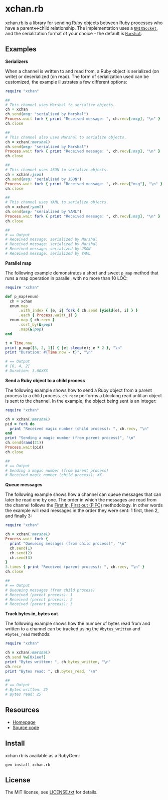 # xchan.rb

xchan.rb is a library for sending Ruby objects
between Ruby processes who have a parent&lt;-&gt;child relationship. The
implementation uses a <code><a href=https://rubydoc.info/stdlib/socket/UNIXSocket.pair>UNIXSocket</a></code>,
and the serialization format of your choice - the default is [`Marshal`](https://www.rubydoc.info/stdlib/core/Marshal).


## Examples

**Serializers**

When a channel is written to and read from, a Ruby object is serialized (on write)
or deserialized (on read). The form of serialization used can be customized, the
example illustrates a few different options:

```ruby
require "xchan"

##
# This channel uses Marshal to serialize objects.
ch = xchan
ch.send(msg: "serialized by Marshal")
Process.wait fork { print "Received message: ", ch.recv[:msg], "\n" }
ch.close

##
# This channel also uses Marshal to serialize objects.
ch = xchan(:marshal)
ch.send(msg: "serialized by Marshal")
Process.wait fork { print "Received message: ", ch.recv[:msg], "\n" }
ch.close

##
# This channel uses JSON to serialize objects.
ch = xchan(:json)
ch.send(msg: "serialized by JSON")
Process.wait fork { print "Received message: ", ch.recv["msg"], "\n" }
ch.close

##
# This channel uses YAML to serialize objects.
ch = xchan(:yaml)
ch.send(msg: "serialized by YAML")
Process.wait fork { print "Received message: ", ch.recv[:msg], "\n" }
ch.close

##
# == Output
# Received message: serialized by Marshal
# Received message: serialized by Marshal
# Received message: serialized by JSON
# Received message: serialized by YAML

```

**Parallel map**

The following example demonstrates a short and sweet `p_map` method
that runs a map operation in parallel, with no more than 10 LOC:

```ruby
require "xchan"

def p_map(enum)
  ch = xchan
  enum.map
      .with_index { |e, i| fork { ch.send [yield(e), i] } }
      .each { Process.wait(_1) }
  enum.map { ch.recv }
      .sort_by(&:pop)
      .map(&:pop)
end

t = Time.now
print p_map([3, 2, 1]) { |e| sleep(e); e * 2 }, "\n"
print "Duration: #{Time.now - t}", "\n"

# == Output
# [6, 4, 2]
# Duration: 3.00XXX

```

**Send a Ruby object to a child process**

The following example shows how to send a Ruby object from a parent process
to a child process. `ch.recv` performs a blocking read until an object is sent
to the channel. In the example, the object being sent is an Integer:

```ruby
require "xchan"

ch = xchan(:marshal)
pid = fork do
  print "Received magic number (child process): ", ch.recv, "\n"
end
print "Sending a magic number (from parent process)", "\n"
ch.send(rand(21))
Process.wait(pid)
ch.close

##
# == Output
# Sending a magic number (from parent process)
# Received magic number (child process): XX
```

**Queue messages**

The following example shows how a channel can queue messages that
can later be read one by one. The order in which the messages
are read from the channel follows the
[First In, First out (FIFO)](https://en.wikipedia.org/wiki/FIFO_(computing_and_electronics))
methodology. In other words the example will read messages in the
order they were sent: 1 first, then 2, and finally 3:

```ruby
require "xchan"

ch = xchan(:marshal)
Process.wait fork {
  print "Queueing messages (from child process)", "\n"
  ch.send(1)
  ch.send(2)
  ch.send(3)
}
3.times { print "Received (parent process): ", ch.recv, "\n" }
ch.close

##
# == Output
# Queueing messages (from child process)
# Received (parent process): 1
# Received (parent process): 2
# Received (parent process): 3
```

**Track bytes in, bytes out**

The following example shows how the number of bytes read from and written to
a channel can be tracked using the `#bytes_written` and `#bytes_read` methods:

```ruby
require "xchan"

ch = xchan(:marshal)
ch.send %w[0x1eef]
print "Bytes written: ", ch.bytes_written, "\n"
ch.recv
print "Bytes read: ", ch.bytes_read, "\n"

##
# == Output
# Bytes written: 25
# Bytes read: 25
```

## Resources

* [Homepage](https://0x1eef.github.io/x/xchan.rb)
* [Source code](https://github.com/0x1eef/xchan.rb)

## Install

xchan.rb is available as a RubyGem:

    gem install xchan.rb

## <a id="license"> License </a>

The MIT license, see [LICENSE.txt](./LICENSE.txt) for details.
